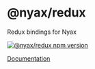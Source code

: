 # @nyax/redux

Redux bindings for Nyax

[![@nyax/redux npm version](https://img.shields.io/npm/v/@nyax/redux.svg?label=@nyax/redux)](https://github.com/SpringNyan/nyax/tree/master/packages/redux)

[Documentation](https://nyax.js.org)

